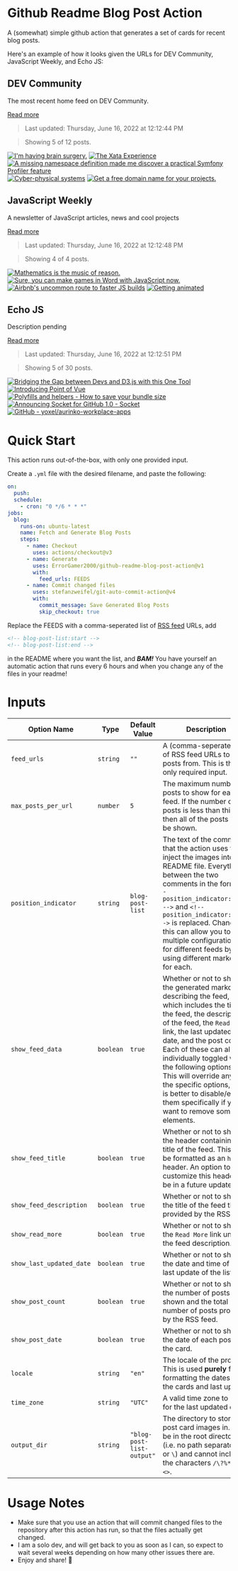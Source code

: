 # Github Readme Blog Post Action

A (somewhat) simple github action that generates a set of cards for recent blog posts.

Here's an example of how it looks given the URLs for DEV Community, JavaScript Weekly, and Echo JS:

<!-- post-list:start -->
## DEV Community

The most recent home feed on DEV Community.

[Read more](https://dev.to)
> Last updated: Thursday, June 16, 2022 at 12:12:44 PM

> Showing 5 of 12 posts.

[![I'm having brain surgery.](https://raw.githubusercontent.com/ErrorGamer2000/github-readme-blog-post-action/main/generated_files/DEV_Community/I'm_having_brain_surgery..svg)](https://dev.to/antacid/im-having-brain-surgery-502h)
[![The Xata Experience](https://raw.githubusercontent.com/ErrorGamer2000/github-readme-blog-post-action/main/generated_files/DEV_Community/The_Xata_Experience.svg)](https://dev.to/atila/the-xata-experience-55g6)
[![A missing namespace definition made me discover a practical Symfony Profiler feature](https://raw.githubusercontent.com/ErrorGamer2000/github-readme-blog-post-action/main/generated_files/DEV_Community/A_missing_namespace_definition_made_me_discover_a_practical_Symfony_Profiler_feature.svg)](https://dev.to/ingosteinke/a-missing-namespace-definition-made-me-discover-a-practical-symfony-profiler-feature-3l3i)
[![Cyber-physical systems](https://raw.githubusercontent.com/ErrorGamer2000/github-readme-blog-post-action/main/generated_files/DEV_Community/Cyber-physical_systems.svg)](https://dev.to/luos/cyber-physical-systems-5e88)
[![Get a free domain name for your projects.](https://raw.githubusercontent.com/ErrorGamer2000/github-readme-blog-post-action/main/generated_files/DEV_Community/Get_a_free_domain_name_for_your_projects..svg)](https://dev.to/itsaomi/get-a-free-domain-name-for-your-projects-4ddo)


## JavaScript Weekly

A newsletter of JavaScript articles, news and cool projects

[Read more](https://javascriptweekly.com/)
> Last updated: Thursday, June 16, 2022 at 12:12:48 PM

> Showing 4 of 4 posts.

[![Mathematics is the music of reason.](https://raw.githubusercontent.com/ErrorGamer2000/github-readme-blog-post-action/main/generated_files/JavaScript_Weekly/Mathematics_is_the_music_of_reason..svg)](https://javascriptweekly.com/issues/593)
[![Sure, you can make games in Word with JavaScript now.](https://raw.githubusercontent.com/ErrorGamer2000/github-readme-blog-post-action/main/generated_files/JavaScript_Weekly/Sure__you_can_make_games_in_Word_with_JavaScript_now..svg)](https://javascriptweekly.com/issues/592)
[![Airbnb's uncommon route to faster JS builds](https://raw.githubusercontent.com/ErrorGamer2000/github-readme-blog-post-action/main/generated_files/JavaScript_Weekly/Airbnb's_uncommon_route_to_faster_JS_builds.svg)](https://javascriptweekly.com/issues/591)
[![Getting animated](https://raw.githubusercontent.com/ErrorGamer2000/github-readme-blog-post-action/main/generated_files/JavaScript_Weekly/Getting_animated.svg)](https://javascriptweekly.com/issues/590)


## Echo JS

Description pending

[Read more](
http://www.echojs.com
)
> Last updated: Thursday, June 16, 2022 at 12:12:51 PM

> Showing 5 of 30 posts.

[![Bridging the Gap between Devs and D3.js with this One Tool](https://raw.githubusercontent.com/ErrorGamer2000/github-readme-blog-post-action/main/generated_files/_Echo_JS_/Bridging_the_Gap_between_Devs_and_D3.js_with_this_One_Tool.svg)](https://medium.com/@antonio.jesus.Ayala/bringing-d3-with-ad3lie-988941491796)
[![Introducing Point of Vue](https://raw.githubusercontent.com/ErrorGamer2000/github-readme-blog-post-action/main/generated_files/_Echo_JS_/Introducing_Point_of_Vue.svg)](https://medium.com/@shelbydneuman/introducing-point-of-vue-aaf45ee3f0d)
[![Polyfills and helpers - How to save your bundle size](https://raw.githubusercontent.com/ErrorGamer2000/github-readme-blog-post-action/main/generated_files/_Echo_JS_/Polyfills_and_helpers_-_How_to_save_your_bundle_size.svg)](https://www.nazha.co/posts/polyfills-and-helpers)
[![Announcing Socket for GitHub 1.0 - Socket](https://raw.githubusercontent.com/ErrorGamer2000/github-readme-blog-post-action/main/generated_files/_Echo_JS_/Announcing_Socket_for_GitHub_1.0_-_Socket.svg)](https://socket.dev/blog/socket-for-github-1.0)
[![GitHub - yoxel/aurinko-workplace-apps](https://raw.githubusercontent.com/ErrorGamer2000/github-readme-blog-post-action/main/generated_files/_Echo_JS_/GitHub_-_yoxel_aurinko-workplace-apps.svg)](https://github.com/yoxel/aurinko-workplace-apps)


<!-- post-list:end -->

# Quick Start

This action runs out-of-the-box, with only one provided input.

Create a `.yml` file with the desired filename, and paste the following:

```yml
on:
  push:
  schedule:
    - cron: "0 */6 * * *"
jobs:
  blog:
    runs-on: ubuntu-latest
    name: Fetch and Generate Blog Posts
    steps:
      - name: Checkout
        uses: actions/checkout@v3
      - name: Generate
        uses: ErrorGamer2000/github-readme-blog-post-action@v1
        with:
          feed_urls: FEEDS
      - name: Commit changed files
        uses: stefanzweifel/git-auto-commit-action@v4
        with:
          commit_message: Save Generated Blog Posts
          skip_checkout: true
```

Replace the FEEDS with a comma-seperated list of [RSS feed](https://rss.com/blog/how-do-rss-feeds-work/) URLs, add

```md
<!-- blog-post-list:start -->
<!-- blog-post-list:end -->
```

in the README where you want the list, and **_BAM!_** You have yourself an automatic action that runs every 6 hours and when you change any of the files in your readme!

# Inputs

<table>
  <thead>
    <tr>
      <th>Option Name</th>
      <th>Type</th>
      <th>Default Value</th>
      <th>Description</th>
    </tr>
  </thead>
  <tbody>
    <tr>
      <td><code>feed_urls</code></td>
      <td><code>string</code></td>
      <td><code>""</code></td>
      <td>A (comma-seperated) list of RSS feed URLs to load posts from. This is the only required input.</td>
    </tr>
    <tr>
      <td><code>max_posts_per_url</code></td>
      <td><code>number</code></td>
      <td><code>5</code></td>
      <td>The maximum number of posts to show for each feed. If the number of posts is less than this, then all of the posts will be shown.</td>
    </tr>
    <tr>
      <td><code>position_indicator</code></td>
      <td><code>string</code></td>
      <td><code>blog-post-list</code></td>
      <td>The text of the comments that the action uses to inject the images into the README file. Everything between the two comments in the form <code>&lt;!-- position_indicator:start --&gt;</code> and <code>&lt;!-- position_indicator:end --&gt;</code> is replaced. Changing this can allow you to use multiple configurations for different feeds by using different markers for each.</td>
    </tr>
    <tr>
      <td><code>show_feed_data</code></td>
      <td><code>boolean</code></td>
      <td><code>true</code></td>
      <td>Whether or not to show the generated markdown describing the feed, which includes the title of the feed, the description of the feed, the <code>Read More</code> link, the last updated date, and the post count. Each of these can also be individually toggled with the following options. This will override any of the specific options, so it is better to disable/enable them specifically if you want to remove some elements.</td>
    </tr>
    <tr>
      <td><code>show_feed_title</code></td>
      <td><code>boolean</code></td>
      <td><code>true</code></td>
      <td>Whether or not to show the header containing the title of the feed. This will be formatted as an <code>h2</code> header. An option to customize this header will be in a future update.</td>
    </tr>
    <tr>
      <td><code>show_feed_description</code></td>
      <td><code>boolean</code></td>
      <td><code>true</code></td>
      <td>Whether or not to show the title of the feed that is provided by the RSS feed.</td>
    </tr>
    <tr>
      <td><code>show_read_more</code></td>
      <td><code>boolean</code></td>
      <td><code>true</code></td>
      <td>Whether or not to show the <code>Read More</code> link under the feed description.</td>
    </tr>
    <tr>
      <td><code>show_last_updated_date</code></td>
      <td><code>boolean</code></td>
      <td><code>true</code></td>
      <td>Whether or not to show the date and time of the last update of the list.</td>
    </tr>
    <tr>
      <td><code>show_post_count</code></td>
      <td><code>boolean</code></td>
      <td><code>true</code></td>
      <td>Whether or not to show the number of posts shown and the total number of posts provided by the RSS feed.</td>
    </tr>
    <tr>
      <td><code>show_post_date</code></td>
      <td><code>boolean</code></td>
      <td><code>true</code></td>
      <td>Whether or not to show the date of each post on the card.</td>
    </tr>
    <tr>
      <td><code>locale</code></td>
      <td><code>string</code></td>
      <td><code>"en"</code></td>
      <td>The locale of the project. This is used <strong>purely</strong> for formatting the dates of the cards and last update.</td>
    </tr>
    <tr>
      <td><code>time_zone</code></td>
      <td><code>string</code></td>
      <td><code>"UTC"</code></td>
      <td>A valid time zone to use for the last updated date.</td>
    </tr>
    <tr>
      <td><code>output_dir</code></td>
      <td><code>string</code></td>
      <td><code>"blog-post-list-output"</code></td>
      <td>The directory to store the post card images in. Must be in the root directory (i.e. no path separators <code>/</code> or <code>\</code>) and cannot include the characters <code>/\?%*:|"&lt;&gt;</code>.</td>
    </tr>
<!--
    <tr>
      <td><code></code></td>
      <td><cde></cde></td>
      <td><code></code></td>
      <td></td>
    </tr>
-->
  </tbody>
</table>

# Usage Notes

- Make sure that you use an action that will commit changed files to the repository after this action has run, so that the files actually get changed.
- I am a solo dev, and will get back to you as soon as I can, so expect to wait several weeks depending on how many other issues there are.
- Enjoy and share! 🤗
